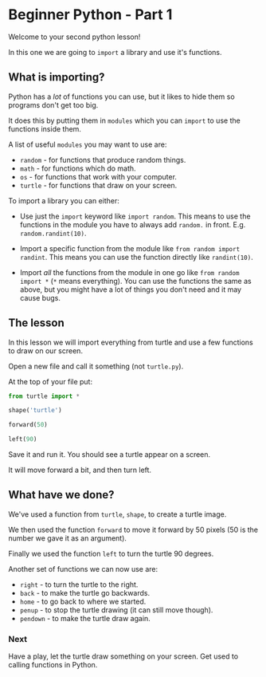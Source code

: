 # Beginner Python - Part 1

Welcome to your second python lesson!

In this one we are going to `import` a library and use
it's functions.

## What is importing?

Python has a _lot_ of functions you can use, but it likes to
hide them so programs don't get too big.

It does this by putting them in `modules` which you can `import`
to use the functions inside them.

A list of useful `modules` you may want to use are:

- `random` - for functions that produce random things.
- `math` - for functions which do math.
- `os` - for functions that work with your computer.
- `turtle` - for functions that draw on your screen.

To import a library you can either:

- Use just the `import` keyword like `import random`.
  This means to use the functions in the module you have to 
  always add `random.` in front. E.g. `random.randint(10)`.
  
- Import a specific function from the module like 
  `from random import randint`. This means you can use the function
  directly like `randint(10)`.
  
- Import _all_ the functions from the module in one go like
  `from random import *` (`*` means everything). You can use 
  the functions the same as above, but you might have a lot of 
  things you don't need and it may cause bugs.

## The lesson

In this lesson we will import everything from turtle and use 
a few functions to draw on our screen.

Open a new file and call it something (not `turtle.py`).

At the top of your file put:

```python
from turtle import *

shape('turtle')

forward(50)

left(90)
```

Save it and run it. You should see a turtle appear on a screen.

It will move forward a bit, and then turn left.

## What have we done?

We've used a function from `turtle`, `shape`, to create a turtle 
image.

We then used the function `forward` to move it forward by 50 pixels
(50 is the number we gave it as an argument).

Finally we used the function `left` to turn the turtle 90 degrees.

Another set of functions we can now use are:

- `right` - to turn the turtle to the right.
- `back` - to make the turtle go backwards.
- `home` - to go back to where we started.
- `penup` - to stop the turtle drawing (it can still move though).
- `pendown` - to make the turtle draw again.

### Next

Have a play, let the turtle draw something on your screen. Get used 
to calling functions in Python.
